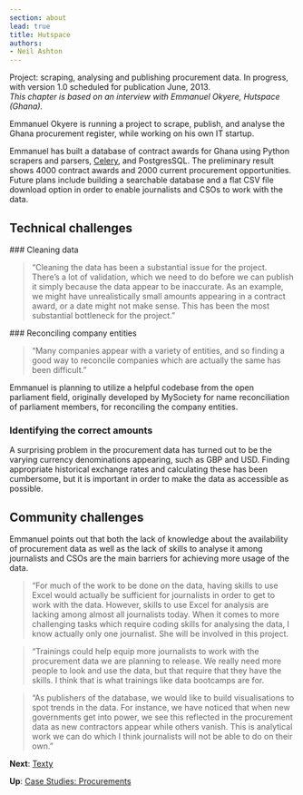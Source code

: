 ```yaml
---
section: about
lead: true
title: Hutspace
authors:
- Neil Ashton
---
```

<div class="well">Project: scraping, analysing and publishing procurement data. In progress, with version 1.0 scheduled for publication June, 2013.</div>
<em>This chapter is based on an interview with Emmanuel Okyere, Hutspace (Ghana).</em>

Emmanuel Okyere is running a project to scrape, publish, and
analyse the Ghana procurement register, while working on his own
IT startup.

Emmanuel has built a database of contract awards for Ghana using Python
scrapers and parsers, [Celery](http://www.celeryproject.org), and PostgresSQL. The
preliminary result shows 4000 contract awards and 2000 current
procurement opportunities. Future plans include building a searchable
database and a flat CSV file download option in order to enable
journalists and CSOs to work with the data.

## Technical challenges

### Cleaning data

> “Cleaning the data has been a substantial issue for the
> project. There’s a lot of validation, which we need to do before we can
> publish it simply because the data appear to be inaccurate. As an
> example, we might have unrealistically small amounts appearing in a
> contract award, or a date might not make sense. This has been the most
> substantial bottleneck for the project.”

### Reconciling company entities

> “Many companies appear with a variety of
> entities, and so finding a good way to reconcile companies which are
> actually the same has been difficult.”

Emmanuel is planning to utilize a helpful codebase from the open
parliament field, originally developed by MySociety for name
reconciliation of parliament members, for reconciling the company
entities.

### Identifying the correct amounts

A surprising problem in the procurement
data has turned out to be the varying currency denominations appearing,
such as GBP and USD. Finding appropriate historical exchange rates and
calculating these has been cumbersome, but it is important in
order to make the data as accessible as possible.

## Community challenges

Emmanuel points out that both the lack of knowledge about the
availability of procurement data as well as the lack of skills to
analyse it among journalists and CSOs are the main barriers for
achieving more usage of the data.

> “For much of the work to be done on the data, having skills to use Excel
> would actually be sufficient for journalists in order to get to work
> with the data. However, skills to use Excel for analysis are lacking
> among almost all journalists today. When it comes to more challenging
> tasks which require coding skills for analysing the data, I know
> actually only one journalist. She will be involved in this project.

> “Trainings could help equip more journalists to work with the
> procurement data we are planning to release. We really need more people
> to look and use the data, but that require that they have the skills. I
> think that is what trainings like data bootcamps are for.

> “As publishers of the database, we would like to build visualisations to
> spot trends in the data. For instance, we have noticed that when new
> governments get into power, we see this reflected in the procurement
> data as new contractors appear while others vanish. This is analytical
> work we can do which I think journalists will not be able to do on
> their own.”

**Next**: [Texty](../texty/)

**Up**: [Case Studies: Procurements](../)
